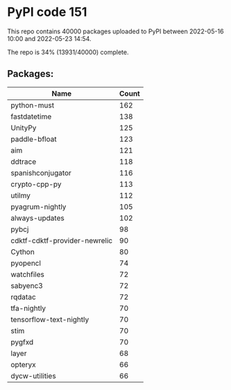 # PyPI code 151

This repo contains 40000 packages uploaded to PyPI between 
2022-05-16 10:00 and 2022-05-23 14:54.

The repo is 34% (13931/40000) complete.

## Packages:

| Name  | Count |
| ----- | ----- |
| python-must | 162 |
| fastdatetime | 138 |
| UnityPy | 125 |
| paddle-bfloat | 123 |
| aim | 121 |
| ddtrace | 118 |
| spanishconjugator | 116 |
| crypto-cpp-py | 113 |
| utilmy | 112 |
| pyagrum-nightly | 105 |
| always-updates | 102 |
| pybcj | 98 |
| cdktf-cdktf-provider-newrelic | 90 |
| Cython | 80 |
| pyopencl | 74 |
| watchfiles | 72 |
| sabyenc3 | 72 |
| rqdatac | 72 |
| tfa-nightly | 70 |
| tensorflow-text-nightly | 70 |
| stim | 70 |
| pygfxd | 70 |
| layer | 68 |
| opteryx | 66 |
| dycw-utilities | 66 |


